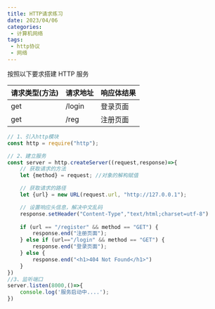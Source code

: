 ```yaml
---
title: HTTP请求练习
date: 2023/04/06
categories:
 - 计算机网络
tags:
 - http协议
 - 网络
---
```


按照以下要求搭建 HTTP 服务

| 请求类型(方法) | 请求地址 | 响应体结果 |
| :--- | :--- | :--- |
| get | /login | 登录页面 |
| get | /reg | 注册页面 |

```js
// 1、引入http模块
const http = require("http");

// 2、建立服务
const server = http.createServer((request,response)=>{
    // 获取请求的方法
    let {method} = request; //对象的解构赋值

    // 获取请求的路径
    let {url} = new URL(request.url, "http://127.0.0.1");

    // 设置响应头信息，解决中文乱码 
    response.setHeader("Content-Type","text/html;charset=utf-8") 
    
    if (url == "/register" && method == "GET") {
        response.end("注册页面");
    } else if (url=="/login" && method == "GET") {
        response.end("登录页面"); 
    } else {
        response.end("<h1>404 Not Found</h1>")
    }
})
//3、监听端口 
server.listen(8000,()=>{
    console.log('服务启动中....'); 
})
```